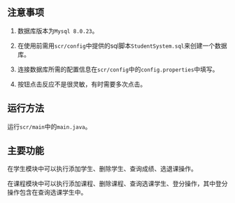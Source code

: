 ## 注意事项

1. 数据库版本为```Mysql 8.0.23```。

2. 在使用前需用```scr/config```中提供的sql脚本```StudentSystem.sql```来创建一个数据库。

3. 连接数据库所需的配置信息在```scr/config```中的```config.properties```中填写。

4. 按钮点击反应不是很灵敏，有时需要多次点击。

## 运行方法

运行```scr/main```中的```main.java```。

## 主要功能

在学生模块中可以执行添加学生、删除学生、查询成绩、选退课操作。

在课程模块中可以执行添加课程、删除课程、查询选课学生、登分操作，其中登分操作包含在查询选课学生中。

